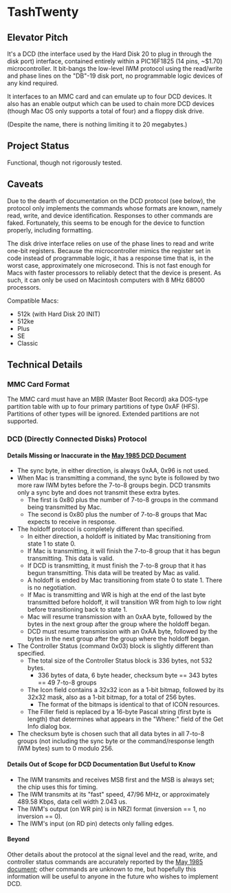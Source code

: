 # TashTwenty

## Elevator Pitch

It's a DCD (the interface used by the Hard Disk 20 to plug in through the disk port) interface, contained entirely within a PIC16F1825
(14 pins, ~$1.70) microcontroller. It bit-bangs the low-level IWM protocol using the read/write and phase lines on the "DB"-19 disk
port, no programmable logic devices of any kind required.

It interfaces to an MMC card and can emulate up to four DCD devices.  It also has an enable output which can be used to
chain more DCD devices (though Mac OS only supports a total of four) and a floppy disk drive.

(Despite the name, there is nothing limiting it to 20 megabytes.)


## Project Status

Functional, though not rigorously tested.


## Caveats

Due to the dearth of documentation on the DCD protocol (see below), the protocol only implements the commands whose formats are known,
namely read, write, and device identification.  Responses to other commands are faked.  Fortunately, this seems to be enough for the
device to function properly, including formatting.

The disk drive interface relies on use of the phase lines to read and write one-bit registers.  Because the microcontroller mimics the register set in code instead of programmable logic, it has a response time that is, in the worst case, approximately one microsecond.  This is not fast enough for Macs with faster processors to reliably detect that the device is present.  As such, it can only be used on Macintosh computers with 8 MHz 68000 processors.

Compatible Macs:
 * 512k (with Hard Disk 20 INIT)
 * 512ke
 * Plus
 * SE
 * Classic


## Technical Details

### MMC Card Format

The MMC card must have an MBR (Master Boot Record) aka DOS-type partition table with up to four primary partitions of type 0xAF (HFS).  Partitions of other types will be ignored.  Extended partitions are not supported.


### DCD (Directly Connected Disks) Protocol

#### Details Missing or Inaccurate in the [May 1985 DCD Document](http://bitsavers.trailing-edge.com/pdf/apple/disk/hd20/Directly_Connected_Disks_Specification_1.2a_May85.pdf)

* The sync byte, in either direction, is always 0xAA, 0x96 is not used.
* When Mac is transmitting a command, the sync byte is followed by two more raw IWM bytes before the 7-to-8 groups begin. DCD transmits only a sync byte and does not transmit these extra bytes.
   * The first is 0x80 plus the number of 7-to-8 groups in the command being transmitted by Mac.
   * The second is 0x80 plus the number of 7-to-8 groups that Mac expects to receive in response.
* The holdoff protocol is completely different than specified.
   * In either direction, a holdoff is initiated by Mac transitioning from state 1 to state 0.
   * If Mac is transmitting, it will finish the 7-to-8 group that it has begun transmitting. This data is valid.
   * If DCD is transmitting, it must finish the 7-to-8 group that it has begun transmitting. This data will be treated by Mac as valid.
   * A holdoff is ended by Mac transitioning from state 0 to state 1. There is no negotiation.
   * If Mac is transmitting and WR is high at the end of the last byte transmitted before holdoff, it will transition WR from high to low right before transitioning back to state 1.
   * Mac will resume transmission with an 0xAA byte, followed by the bytes in the next group after the group where the holdoff began.
   * DCD must resume transmission with an 0xAA byte, followed by the bytes in the next group after the group where the holdoff began.
* The Controller Status (command 0x03) block is slightly different than specified.
   * The total size of the Controller Status block is 336 bytes, not 532 bytes.
      * 336 bytes of data, 6 byte header, checksum byte == 343 bytes == 49 7-to-8 groups
   * The Icon field contains a 32x32 icon as a 1-bit bitmap, followed by its 32x32 mask, also as a 1-bit bitmap, for a total of 256 bytes.
      * The format of the bitmaps is identical to that of ICON resources.
   * The Filler field is replaced by a 16-byte Pascal string (first byte is length) that determines what appears in the "Where:" field of the Get Info dialog box.
* The checksum byte is chosen such that all data bytes in all 7-to-8 groups (not including the sync byte or the command/response length IWM bytes) sum to 0 modulo 256.


#### Details Out of Scope for DCD Documentation But Useful to Know

* The IWM transmits and receives MSB first and the MSB is always set; the chip uses this for timing.
* The IWM transmits at its "fast" speed, 47/96 MHz, or approximately 489.58 Kbps, data cell width 2.043 us.
* The IWM's output (on WR pin) is in NRZI format (inversion == 1, no inversion == 0).
* The IWM's input (on RD pin) detects only falling edges.


#### Beyond

Other details about the protocol at the signal level and the read, write, and controller status commands are accurately reported by the [May 1985 document](http://bitsavers.trailing-edge.com/pdf/apple/disk/hd20/Directly_Connected_Disks_Specification_1.2a_May85.pdf); other commands are unknown to me, but hopefully this information will be useful to anyone in the future who wishes to implement DCD.
